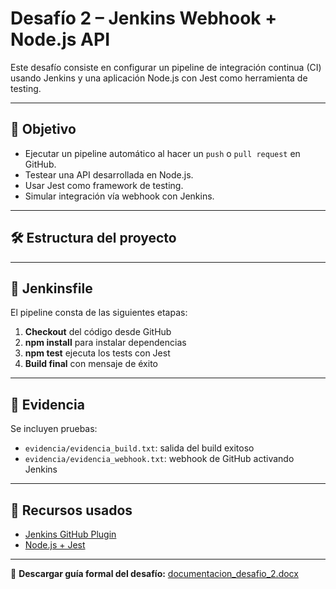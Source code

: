 # Desafío 2 – Jenkins Webhook + Node.js API

Este desafío consiste en configurar un pipeline de integración continua (CI) usando Jenkins y una aplicación Node.js con Jest como herramienta de testing.

---

## 🚀 Objetivo

- Ejecutar un pipeline automático al hacer un `push` o `pull request` en GitHub.
- Testear una API desarrollada en Node.js.
- Usar Jest como framework de testing.
- Simular integración vía webhook con Jenkins.

---

## 🛠️ Estructura del proyecto


---

## 📄 Jenkinsfile

El pipeline consta de las siguientes etapas:

1. **Checkout** del código desde GitHub
2. **npm install** para instalar dependencias
3. **npm test** ejecuta los tests con Jest
4. **Build final** con mensaje de éxito

---

## 🧪 Evidencia

Se incluyen pruebas:

- `evidencia/evidencia_build.txt`: salida del build exitoso
- `evidencia/evidencia_webhook.txt`: webhook de GitHub activando Jenkins

---

## 🔗 Recursos usados

- [Jenkins GitHub Plugin](https://plugins.jenkins.io/github/)
- [Node.js + Jest](https://jestjs.io/)

---

📄 **Descargar guía formal del desafío:**
[documentacion_desafio_2.docx](./documentacion_desafio_2.docx)